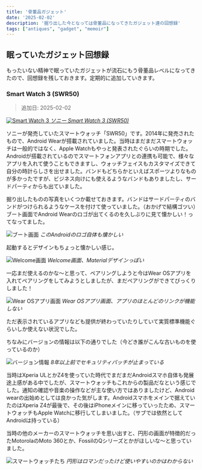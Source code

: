 ```yaml
---
title: '骨董品ガジェット'
date: '2025-02-02'
description: '掘り出した今となっては骨董品になってきたガジェット達の回想録'
tags: ["antiques", "gadget", "memoir"]
---
```


## 眠っていたガジェット回想録

もったいない精神で眠っていたガジェットが流石にもう骨董品レベルになってきたので、回想録を残しておきます。定期的に追加していきます。

### Smart Watch 3 (SWR50)

> 追加日: 2025-02-02

[![Smart Watch 3](https://www.sony.jp/products/picture/SWR50_B.jpg)
*ソニー Smart Watch 3 (SWR50)*](https://www.sony.jp/sp-acc/products/SWR50/)

ソニーが発売していたスマートウォッチ「SWR50」です。2014年に発売されたもので、Android Wearが搭載されていました。当時はまだまだスマートウォッチは一般的ではなく、Apple Watchもやっと発表されたぐらいの時期でした。Androidが搭載されているのでスマートフォンアプリとの連携も可能で、様々なアプリを入れて使うこともできますし、ウォッチフェイスもカスタマイズできて自分の時計らしさを出せました。バンドもどちらかといえばスポーツよりなものが多かったですが、ビジネス向けにも使えるようなバンドもありましたし、サードパーティからも出ていました。

掘り出したものの写真をいくつか載せておきます。バンドはサードパーティのバンドがつけられるようなケースを付けて使っていました。（おかげで結構ゴツい）ブート画面でAndroid Wearのロゴが出てくるのを久しぶりに見て懐かしい！ってなってました。

![ブート画面](/posts/antique-gadgets/swr50_boot.webp)
*このAndroidのロゴ自体も懐かしい*

起動するとデザインもちょっと懐かしい感じ。

![Welcome画面](/posts/antique-gadgets/swr50_welcome.webp)
*Welcome画面、Materialデザインっぽい*

一応まだ使えるのかな～と思って、ペアリングしようと今はWear OSアプリを入れてペアリングをしてみようとしましたが、まだペアリングができてびっくりしました！

![Wear OSアプリ画面](/posts/antique-gadgets/swr50_wearos_app.webp)
*Wear OSアプリ画面、アプリのほとんどのリンクが機能しない*

ただ表示されているアプリなども提供が終わっていたりしていて実質標準機能ぐらいしか使えない状況でした。

ちなみにバージョンの情報は以下の通りでした（今どき誰がこんな古いものを使っているのか）

![バージョン情報](/posts/antique-gadgets/swr50_version.webp)
*8年以上前でセキュリティパッチが止まっている*

当時はXperia ULとかZ4を使っていた時代でまだまだAndroidスマホ自体も発展途上感がある中でしたが、スマートウォッチもこれからの製品だなという感じでした。通知の確認や音楽の操作などが主な使い方ではありましたけど、Android wearの出始めとしては良かった気がします。Androidスマホをメインで据えていたのはXperia Z4が最後で、その後はiPhoneメインに移っていったため、スマートウォッチもApple Watchに移行してしまいました。（サブでは依然としてAndroidは持っている）

当時の他のメーカーのスマートウォッチを思い出すと、円形の画面が特徴的だったMotorolaのMoto 360とか、FossilのQシリーズとかがほしいな～と思っていました。

![スマートウォッチたち](/posts/antique-gadgets/smartwatches.webp)
*円形はロマンだったけど使いやすいのかはわからない*
